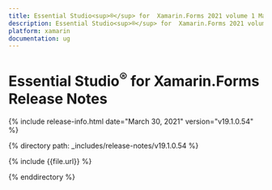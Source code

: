 ```yaml
---
title: Essential Studio<sup>®</sup> for  Xamarin.Forms 2021 volume 1 Main Release Notes  
description: Essential Studio<sup>®</sup> for  Xamarin.Forms 2021 volume 1 Main Release Notes  
platform: xamarin
documentation: ug
---
```


# Essential Studio<sup>®</sup> for  Xamarin.Forms  Release Notes  

{% include release-info.html date="March 30, 2021"  version="v19.1.0.54" %} 


{% directory path: _includes/release-notes/v19.1.0.54 %}

{% include {{file.url}} %}

{% enddirectory %}